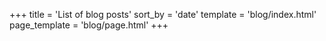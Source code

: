 +++
title = 'List of blog posts'
sort_by = 'date'
template = 'blog/index.html'
page_template = 'blog/page.html'
+++
